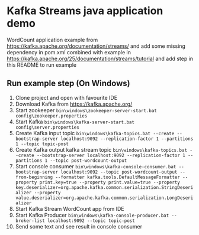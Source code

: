 # Kafka Streams java application demo
WordCount application example from https://kafka.apache.org/documentation/streams/
and add some missing dependency in pom.xml combined with example in https://kafka.apache.org/25/documentation/streams/tutorial and add step in this README to run example

## Run example step (On Windows)
1. Clone project and open with favourite IDE
2. Download Kafka from https://kafka.apache.org/
3. Start zookeeper
`bin\windows\zookeeper-server-start.bat config\zookeeper.properties`
4. Start Kafka
`bin\windows\kafka-server-start.bat config\server.properties`
5. Create Kafka input topic
`bin\windows\kafka-topics.bat --create --bootstrap-server localhost:9092 --replication-factor 1 --partitions 1 --topic topic-post`
6. Create Kafka output kafka stream topic
`bin\windows\kafka-topics.bat --create --bootstrap-server localhost:9092 --replication-factor 1 --partitions 1 --topic post-wordcount-output`
7. Start console consumer
`bin\windows\kafka-console-consumer.bat --bootstrap-server localhost:9092 --topic post-wordcount-output --from-beginning --formatter kafka.tools.DefaultMessageFormatter --property print.key=true --property print.value=true --property key.deserializer=org.apache.kafka.common.serialization.StringDeserializer --property value.deserializer=org.apache.kafka.common.serialization.LongDeserializer`
8. Start Kafka Stream WordCount app from IDE
9. Start Kafka Producer
`bin\windows\kafka-console-producer.bat --broker-list localhost:9092 --topic topic-post`
10. Send some text and see result in console consumer